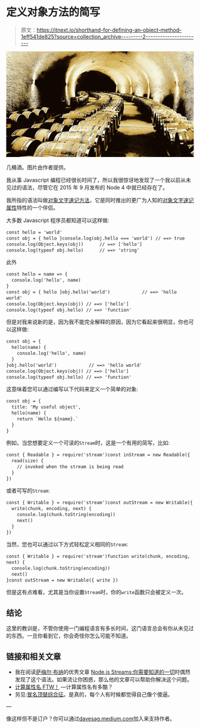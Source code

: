 # 定义对象方法的简写

> 原文：<https://itnext.io/shorthand-for-defining-an-object-method-1eff541de825?source=collection_archive---------2----------------------->

![](img/b76a26d4c1827443e2483963f99f6117.png)

几桶酒。图片由作者提供。

我从事 Javascript 编程已经很长时间了，所以我很惊讶地发现了一个我以前从未见过的语法，尽管它在 2015 年 9 月发布的 Node 4 中就已经存在了。

我所指的语法叫做[对象文字速记方法](https://node.green/#ES2015-syntax-object-literal-extensions-shorthand-methods)，它是同时推出的更广为人知的[对象文字速记属性](https://node.green/#ES2015-syntax-object-literal-extensions-shorthand-properties)特性的一个伴侣。

大多数 Javascript 程序员都知道可以这样做:

```
const hello = 'world'
const obj = { hello }console.log(obj.hello === 'world') // ==> true
console.log(Object.keys(obj))      // ==> ['hello']
console.log(typeof obj.hello)      // ==> 'string'
```

此外

```
const hello = name => {
  console.log('hello', name)
}
const obj = { hello }obj.hello('world')            // ==> 'hello world'
console.log(Object.keys(obj)) // ==> ['hello']
console.log(typeof obj.hello) // ==> 'function'
```

但是对我来说新的是，因为我不能完全解释的原因，因为它看起来很明显，你也可以这样做:

```
const obj = {
  hello(name) {
    console.log('hello', name)
  }
}obj.hello('world')            // ==> 'hello world'
console.log(Object.keys(obj)) // ==> ['hello']
console.log(typeof obj.hello) // ==> 'function'
```

这意味着您可以通过编写以下代码来定义一个简单的对象:

```
const obj = {
  title: 'My useful object',
  hello(name) {
    return `Hello ${name}.`
  }
}
```

例如，当您想要定义一个可读的`Stream`时，这是一个有用的简写，比如:

```
const { Readable } = require('stream')const inStream = new Readable({
  read(size) {
    // invoked when the stream is being read
  }
})
```

或者可写的`Stream`:

```
const { Writable } = require('stream')const outStream = new Writable({
  write(chunk, encoding, next) {
    console.log(chunk.toString(encoding))
    next()
  }
})
```

当然，您也可以通过以下方式轻松定义相同的`Stream`:

```
const { Writable } = require('stream')function write(chunk, encoding, next) {
  console.log(chunk.toString(encoding))
  next()
}const outStream = new Writable({ write })
```

但是这有点难看，尤其是当你设置`Stream`时，你的`write`函数只会被定义一次。

## 结论

这里的教训是，不管你使用一门编程语言有多长时间，这门语言总会有你从未见过的东西。一旦你看到它，你会奇怪你怎么可能不知道。

## 链接和相关文章

*   我在阅读[萨梅尔·布纳](https://medium.freecodecamp.org/@samerbuna)的优秀文章 [Node.js Streams:你需要知道的一切](https://medium.freecodecamp.org/node-js-streams-everything-you-need-to-know-c9141306be93)时偶然发现了这个语法。如果流让你困惑，那么他的文章可以帮助你解决这个问题。
*   [计算属性名 FTW！](https://codeburst.io/computed-property-names-ftw-61000332fff1) —计算属性名有多酷？
*   另见:[冒名顶替综合征](https://en.wikipedia.org/wiki/Impostor_syndrome)。是真的，每个人有时候都觉得自己像个傻逼。

—

像这样但不是订户？你可以通过[davesag.medium.com](https://davesag.medium.com/membership)加入来支持作者。